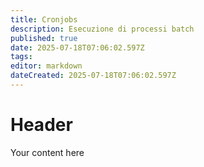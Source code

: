 ```yaml
---
title: Cronjobs
description: Esecuzione di processi batch
published: true
date: 2025-07-18T07:06:02.597Z
tags: 
editor: markdown
dateCreated: 2025-07-18T07:06:02.597Z
---
```


# Header
Your content here